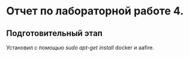 
# Отчет по лабораторной работе 4.
## Подготовительный этап
Установил с помощью *sudo apt-get install* docker и aafire.
